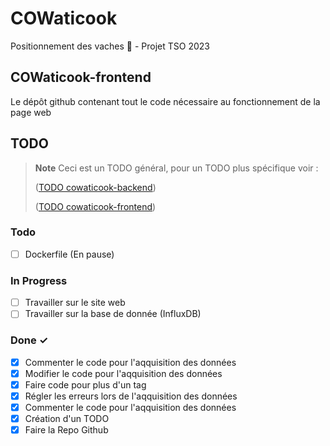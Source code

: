 # COWaticook
Positionnement des vaches 🐄 - Projet TSO 2023

## COWaticook-frontend
Le dépôt github contenant tout le code nécessaire au fonctionnement de la page web

## TODO
> **Note**
> Ceci est un TODO général, pour un TODO plus spécifique voir : 
>
> ([TODO cowaticook-backend](https://github.com/COWaticook-Team/cowaticook-backend#todo))
>
> ([TODO cowaticook-frontend](https://github.com/COWaticook-Team/cowaticook-frontend#todo))

### Todo
- [ ] Dockerfile (En pause)

### In Progress

- [ ] Travailler sur le site web
- [ ] Travailler sur la base de donnée (InfluxDB)

### Done ✓

- [x] Commenter le code pour l'aqquisition des données
- [x] Modifier le code pour l'aqquisition des données
- [x] Faire code pour plus d'un tag
- [x] Régler les erreurs lors de l'aqquisition des données
- [x] Commenter le code pour l'aqquisition des données
- [x] Création d'un TODO 
- [x] Faire la Repo Github
